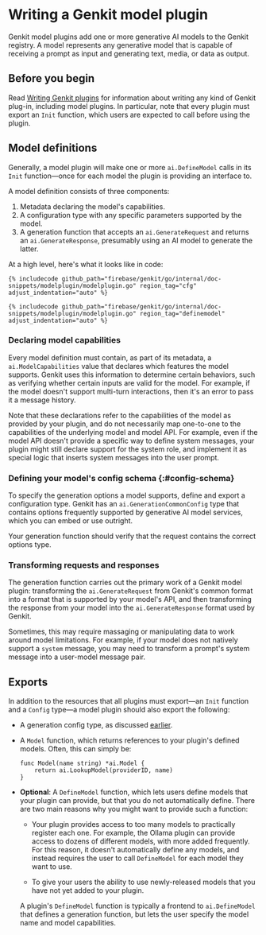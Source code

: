 # Writing a Genkit model plugin

Genkit model plugins add one or more generative AI models to the Genkit
registry. A model represents any generative model that is capable of receiving a
prompt as input and generating text, media, or data as output.

## Before you begin

Read [Writing Genkit plugins](plugin-authoring) for information about writing
any kind of Genkit plug-in, including model plugins. In particular, note that
every plugin must export an `Init` function, which users are expected to call
before using the plugin.

## Model definitions

Generally, a model plugin will make one or more `ai.DefineModel` calls in its
`Init` function&mdash;once for each model the plugin is providing an interface
to.

A model definition consists of three components:

1.  Metadata declaring the model's capabilities.
2.  A configuration type with any specific parameters supported by the model.
3.  A generation function that accepts an `ai.GenerateRequest` and returns an
    `ai.GenerateResponse`, presumably using an AI model to generate the latter.

At a high level, here's what it looks like in code:

```golang
{% includecode github_path="firebase/genkit/go/internal/doc-snippets/modelplugin/modelplugin.go" region_tag="cfg" adjust_indentation="auto" %}
```

```golang
{% includecode github_path="firebase/genkit/go/internal/doc-snippets/modelplugin/modelplugin.go" region_tag="definemodel" adjust_indentation="auto" %}
```

### Declaring model capabilities

Every model definition must contain, as part of its metadata, a
`ai.ModelCapabilities` value that declares which features the model supports.
Genkit uses this information to determine certain behaviors, such as verifying
whether certain inputs are valid for the model. For example, if the model
doesn't support multi-turn interactions, then it's an error to pass it a message
history.

Note that these declarations refer to the capabilities of the model as provided
by your plugin, and do not necessarily map one-to-one to the capabilities of the
underlying model and model API. For example, even if the model API doesn't
provide a specific way to define system messages, your plugin might still
declare support for the system role, and implement it as special logic that
inserts system messages into the user prompt.

### Defining your model's config schema {:#config-schema}

To specify the generation options a model supports, define and export a
configuration type. Genkit has an `ai.GenerationCommonConfig` type that contains
options frequently supported by generative AI model services, which you can
embed or use outright.

Your generation function should verify that the request contains the correct
options type.

### Transforming requests and responses

The generation function carries out the primary work of a Genkit model plugin:
transforming the `ai.GenerateRequest` from Genkit's common format into a format
that is supported by your model's API, and then transforming the response from
your model into the `ai.GenerateResponse` format used by Genkit.

Sometimes, this may require massaging or manipulating data to work around model
limitations. For example, if your model does not natively support a `system`
message, you may need to transform a prompt's system message into a user-model
message pair.

## Exports

In addition to the resources that all plugins must export&mdash;an `Init`
function and a `Config` type&mdash;a model plugin should also export the
following:

- A generation config type, as discussed [earlier](#config-schema).

- A `Model` function, which returns references to your plugin's defined models.
  Often, this can simply be:

  ```golang
  func Model(name string) *ai.Model {
      return ai.LookupModel(providerID, name)
  }
  ```

- **Optional**: A `DefineModel` function, which lets users define models that
  your plugin can provide, but that you do not automatically define. There are
  two main reasons why you might want to provide such a function:

  - Your plugin provides access to too many models to practically register each
    one. For example, the Ollama plugin can provide access to dozens of
    different models, with more added frequently. For this reason, it doesn't
    automatically define any models, and instead requires the user to call
    `DefineModel` for each model they want to use.

  - To give your users the ability to use newly-released models that you have
    not yet added to your plugin.

  A plugin's `DefineModel` function is typically a frontend to `ai.DefineModel`
  that defines a generation function, but lets the user specify the model name
  and model capabilities.

